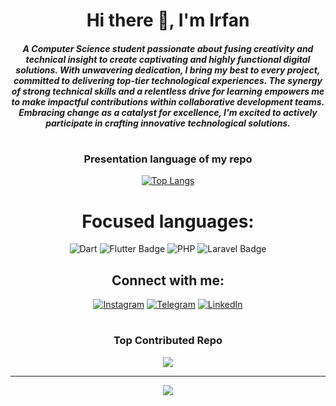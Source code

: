 
<h1 align="center">Hi there 👋, I'm Irfan</h1>

<h5 align="center">A Computer Science student passionate about fusing creativity and technical insight to create captivating and highly functional digital solutions. With unwavering dedication, I bring my best to every project, committed to delivering top-tier technological experiences. The synergy of strong technical skills and a relentless drive for learning empowers me to make impactful contributions within collaborative development teams. Embracing change as a catalyst for excellence, I'm excited to actively participate in crafting innovative technological solutions.</h5>

#
<h3 align="center">Presentation language of my repo</h3>
<span align="center">
  
[![Top Langs](https://github-readme-stats.vercel.app/api/top-langs/?username=Irfan234-afif&layout=compact)](https://github.com/anuraghazra/github-readme-stats)
</span>


# Focused languages:
![Dart](https://img.shields.io/badge/dart-%230175C2.svg?style=for-the-badge&logo=dart&logoColor=white) 
![Flutter Badge](https://img.shields.io/badge/Flutter-02569B?style=for-the-badge&logo=flutter&logoColor=white)
![PHP](https://img.shields.io/badge/php-%23777BB4.svg?style=for-the-badge&logo=php&logoColor=white)
![Laravel Badge](https://img.shields.io/badge/laravel-%23E4405F?style=for-the-badge&logo=laravel&logoColor=white)

## Connect with me:
[![Instagram](https://img.shields.io/badge/Instagram-%23E4405F.svg?style=for-the-badge&logo=Instagram&logoColor=white)](https://instagram.com/irfanafifi__)
[![Telegram](https://img.shields.io/badge/Telegram-%230077B5.svg?style=for-the-badge&logo=Telegram&logoColor=white)](https://instagram.com/irfanafifi__)
[![LinkedIn](https://img.shields.io/badge/LinkedIn-%230077B5.svg?style=for-the-badge&logo=linkedin&logoColor=white)](https://www.linkedin.com/in/irfan-afifi-b38b83247)

#

### Top Contributed Repo
![](https://github-contributor-stats.vercel.app/api?username=Irfan234-afif&limit=5&theme=white&combine_all_yearly_contributions=true)

---
[![](https://visitcount.itsvg.in/api?id=Irfan234-afif&icon=1&color=0)](https://visitcount.itsvg.in)

<!-- Proudly created with GPRM ( https://gprm.itsvg.in ) -->
<!--
**Irfan234-afif/Irfan234-afif** is a ✨ _special_ ✨ repository because its `README.md` (this file) appears on your GitHub profile.

Here are some ideas to get you started:

- 🔭 I’m currently working on ...
- 🌱 I’m currently learning ...
- 👯 I’m looking to collaborate on ...
- 🤔 I’m looking for help with ...
- 💬 Ask me about ...
- 📫 How to reach me: ...
- 😄 Pronouns: ...
- ⚡ Fun fact: ...
-->

